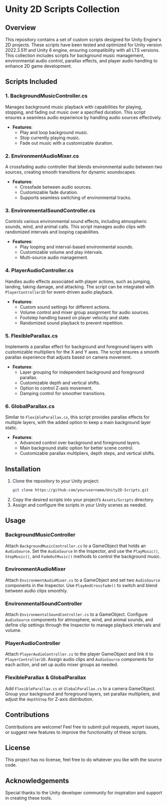 
# Unity 2D Scripts Collection

## Overview
This repository contains a set of custom scripts designed for Unity Engine's 2D projects. These scripts have been tested and optimized for Unity version 2022.3.51f and Unity 6 engine, ensuring compatibility with all LTS versions. This collection includes scripts for background music management, environmental audio control, parallax effects, and player audio handling to enhance 2D game development.

## Scripts Included

### 1. BackgroundMusicController.cs
Manages background music playback with capabilities for playing, stopping, and fading out music over a specified duration. This script ensures a seamless audio experience by handling audio sources effectively.
- **Features**:
  - Play and loop background music.
  - Stop currently playing music.
  - Fade out music with a customizable duration.

### 2. EnvironmentAudioMixer.cs
A crossfading audio controller that blends environmental audio between two sources, creating smooth transitions for dynamic soundscapes.
- **Features**:
  - Crossfade between audio sources.
  - Customizable fade duration.
  - Supports seamless switching of environmental tracks.

### 3. EnvironmentalSoundController.cs
Controls various environmental sound effects, including atmospheric sounds, wind, and animal calls. This script manages audio clips with randomized intervals and looping capabilities.
- **Features**:
  - Play looping and interval-based environmental sounds.
  - Customizable volume and play intervals.
  - Multi-source audio management.

### 4. PlayerAudioController.cs
Handles audio effects associated with player actions, such as jumping, landing, taking damage, and attacking. The script can be integrated with `PlayerController2D` for event-driven audio playback.
- **Features**:
  - Custom sound settings for different actions.
  - Volume control and mixer group assignment for audio sources.
  - Footstep handling based on player velocity and state.
  - Randomized sound playback to prevent repetition.

### 5. FlexibleParallax.cs
Implements a parallax effect for background and foreground layers with customizable multipliers for the X and Y axes. The script ensures a smooth parallax experience that adjusts based on camera movement.
- **Features**:
  - Layer grouping for independent background and foreground parallax.
  - Customizable depth and vertical shifts.
  - Option to control Z-axis movement.
  - Damping control for smoother transitions.

### 6. GlobalParallax.cs
Similar to `FlexibleParallax.cs`, this script provides parallax effects for multiple layers, with the added option to keep a main background layer static.
- **Features**:
  - Advanced control over background and foreground layers.
  - Main background static option for better scene control.
  - Customizable parallax multipliers, depth steps, and vertical shifts.

## Installation
1. Clone the repository to your Unity project:
   ```bash
   git clone https://github.com/yourusername/Unity2D-Scripts.git
   ```
2. Copy the desired scripts into your project’s `Assets/Scripts` directory.
3. Assign and configure the scripts in your Unity scenes as needed.

## Usage

### BackgroundMusicController
Attach `BackgroundMusicController.cs` to a GameObject that holds an `AudioSource`. Set the `AudioSource` in the Inspector, and use the `PlayMusic()`, `StopMusic()`, and `FadeOutMusic()` methods to control the background music.

### EnvironmentAudioMixer
Attach `EnvironmentAudioMixer.cs` to a GameObject and set two `AudioSource` components in the Inspector. Use `PlayAndCrossfade()` to switch and blend between audio clips smoothly.

### EnvironmentalSoundController
Attach `EnvironmentalSoundController.cs` to a GameObject. Configure `AudioSource` components for atmosphere, wind, and animal sounds, and define clip settings through the Inspector to manage playback intervals and volume.

### PlayerAudioController
Attach `PlayerAudioController.cs` to the player GameObject and link it to `PlayerController2D`. Assign audio clips and `AudioSource` components for each action, and set up audio mixer groups as needed.

### FlexibleParallax & GlobalParallax
Add `FlexibleParallax.cs` or `GlobalParallax.cs` to a camera GameObject. Group your background and foreground layers, set parallax multipliers, and adjust the `depthStep` for Z-axis distribution.

## Contributions
Contributions are welcome! Feel free to submit pull requests, report issues, or suggest new features to improve the functionality of these scripts.

## License
This project has no license, feel free to do whatever you like with the source code. 

## Acknowledgements
Special thanks to the Unity developer community for inspiration and support in creating these tools.
